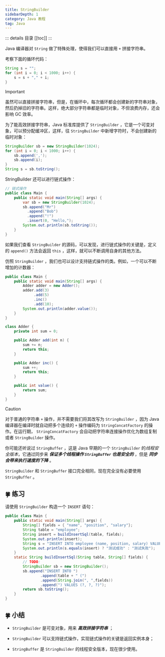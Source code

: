 ```yaml
---
title: StringBuilder
sidebarDepth: 1
category: Java 教程
tag: Java
---
```


::: details 目录
[[toc]]
:::


Java 编译器对 `String` 做了特殊处理，使得我们可以直接用 `+` 拼接字符串。

考察下面的循环代码：

```java
String s = "";
for (int i = 0; i < 1000; i++) {
    s = s + "," + i;
}
```

> [!important]
> 虽然可以直接拼接字符串，但是，在循环中，每次循环都会创建新的字符串对象，然后扔掉旧的字符串。这样，绝大部分字符串都是临时对象，不但浪费内存，还会影响 GC 效率。


为了能高效拼接字符串，Java 标准库提供了 `StringBuilder` ，它是一个可变对象，可以预分配缓冲区，这样，往 `StringBuilder` 中新增字符时，不会创建新的临时对象：

```java
StringBuilder sb = new StringBuilder(1024);
for (int i = 0; i < 1000; i++) {
    sb.append(',');
    sb.append(i);
}
String s = sb.toString();
```

StringBuilder 还可以进行链式操作：

```java
// 链式操作
public class Main {
    public static void main(String[] args) {
        var sb = new StringBuilder(1024);
        sb.append("Mr")
          .append("Bob")
          .append("!")
          .insert(0, "Hello,");
        System.out.println(sb.toString());
    }
}
```

如果我们查看 `StringBuilder` 的源码，可以发现，进行链式操作的关键是，定义的 `append()` 方法会返回 `this` ，这样，就可以不断调用自身的其他方法。

仿照 `StringBuilder` ，我们也可以设计支持链式操作的类。例如，一个可以不断增加的计数器：

```java
public class Main {
    public static void main(String[] args) {
        Adder adder = new Adder();
        adder.add(3)
             .add(5)
             .inc()
             .add(10);
        System.out.println(adder.value());
    }
}

class Adder {
    private int sum = 0;

    public Adder add(int n) {
        sum += n;
        return this;
    }

    public Adder inc() {
        sum ++;
        return this;
    }

    public int value() {
        return sum;
    }
}
```

> [!caution]
> 对于普通的字符串 `+` 操作，并不需要我们将其改写为 `StringBuilder` ，因为 Java 编译器在编译时就自动把多个连续的 `+` 操作编码为 `StringConcatFactory` 的操作。在运行期， `StringConcatFactory` 会自动把字符串连接操作优化为数组复制或者 `StringBuilder` 操作。

你可能还听说过 `StringBuffer` ，这是 Java 早期的一个 `StringBuilder` 的*线程安全版本*，它通过同步来 ***保证多个线程操作 `StringBuffer` 也是安全的*** ，但是 ***同步会带来执行速度的下降*** 。

`StringBuilder` 和 `StringBuffer` 接口完全相同，现在完全没有必要使用 `StringBuffer` 。


## 🍀 练习

请使用 `StringBuilder` 构造一个 `INSERT` 语句：

```java
public class Main {
    public static void main(String[] args) {
        String[] fields = { "name", "position", "salary"};
        String table = "employee";
        String insert = buildInsertSql(table, fields);
        System.out.println(insert);
        String s = "INSERT INTO employee (name, position, salary) VALUES (?, ?, ?)";
        System.out.println(s.equals(insert) ? "测试成功" : "测试失败");
    }
    static String buildInsertSql(String table, String[] fields) {
        // TODO:
        StringBuilder sb = new StringBuilder();
        sb.append("INSERT INTO ")
                .append(table + " (")
                .append(String.join(", ",fields))
                .append(") VALUES (?, ?, ?)");
        return sb.toString();
    }
}
```


## 🍀 小结

- `StringBuilder` 是可变对象，用来 ***高效拼接字符串*** ；
- `StringBuilder` 可以支持链式操作，实现链式操作的关键是返回实例本身；

- `StringBuffer` 是 `StringBuilder` 的线程安全版本，现在很少使用。

